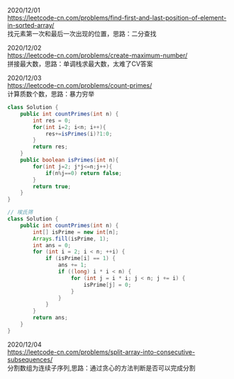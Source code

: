 2020/12/01  
https://leetcode-cn.com/problems/find-first-and-last-position-of-element-in-sorted-array/  
找元素第一次和最后一次出现的位置，思路：二分查找  

2020/12/02  
https://leetcode-cn.com/problems/create-maximum-number/  
拼接最大数，思路：单调栈求最大数，太难了CV答案  
  
2020/12/03  
https://leetcode-cn.com/problems/count-primes/  
计算质数个数，思路：暴力穷举  
```java
class Solution {
    public int countPrimes(int n) {
        int res = 0;
        for(int i=2; i<n; i++){
            res+=isPrimes(i)?1:0;
        }
        return res;
    }
    public boolean isPrimes(int n){
        for(int j=2; j*j<=n;j++){
            if(n%j==0) return false;
        }
        return true;
    }
}
```
```java 
// 埃氏筛
class Solution {
    public int countPrimes(int n) {
        int[] isPrime = new int[n];
        Arrays.fill(isPrime, 1);
        int ans = 0;
        for (int i = 2; i < n; ++i) {
            if (isPrime[i] == 1) {
                ans += 1;
                if ((long) i * i < n) {
                    for (int j = i * i; j < n; j += i) {
                        isPrime[j] = 0;
                    }
                }
            }
        }
        return ans;
    }
}
```
2020/12/04  
https://leetcode-cn.com/problems/split-array-into-consecutive-subsequences/  
分割数组为连续子序列,思路：通过贪心的方法判断是否可以完成分割  


